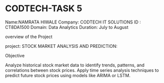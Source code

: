 # CODTECH-TASK 5

Name:NAMRATA HIWALE 
Company: CODTECH IT SOLUTIONS 
ID : CT8DA1500
Domain: Data Analytics
Duration: July to August

overview of the Project

project: STOCK MARKET ANALYSIS AND PREDICTION:

Objective

Analyze historical stock market data to identify trends, patterns, and correlations between
stock prices. Apply time series analysis techniques to predict future stock prices using
models like ARIMA or LSTM.
